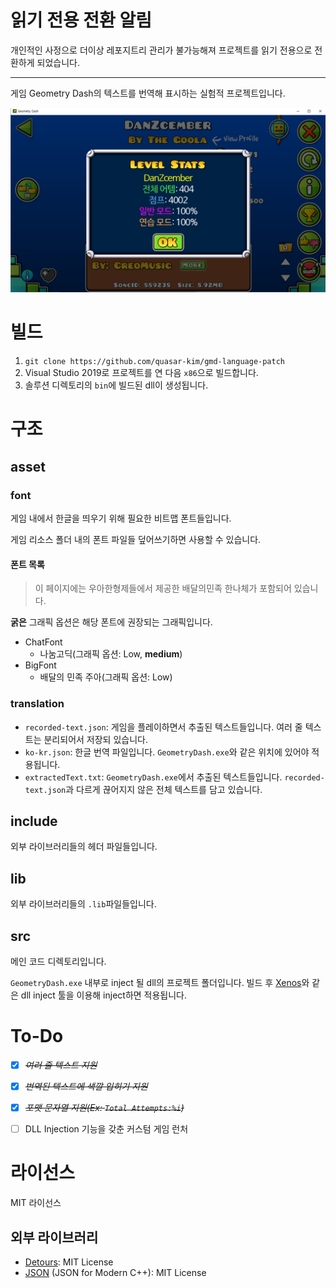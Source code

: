# 읽기 전용 전환 알림
개인적인 사정으로 더이상 레포지트리 관리가 불가능해져 프로젝트를 읽기 전용으로 전환하게 되었습니다.

-----------

게임 Geometry Dash의 텍스트를 번역해 표시하는 실험적 프로젝트입니다.

![한글로 번역된 텍스트를 보여주는 스크린샷](asset/screenshot/progress.png)

# 빌드
1. ```git clone https://github.com/quasar-kim/gmd-language-patch```
2. Visual Studio 2019로 프로젝트를 연 다음 ```x86```으로 빌드합니다.
3. 솔루션 디렉토리의 ```bin```에 빌드된 dll이 생성됩니다.

# 구조
## asset
### font
게임 내에서 한글을 띄우기 위해 필요한 비트맵 폰트들입니다.

게임 리소스 폴더 내의 폰트 파일들 덮어쓰기하면 사용할 수 있습니다.


#### 폰트 목록
> 이 페이지에는 우아한형제들에서 제공한 배달의민족 한나체가 포함되어 있습니다.

__굵은__ 그래픽 옵션은 해당 폰트에 권장되는 그래픽입니다.

 - ChatFont
   - 나눔고딕(그래픽 옵션: Low, __medium__)
 - BigFont
   - 배달의 민족 주아(그래픽 옵션: Low)


### translation
 - ```recorded-text.json```: 게임을 플레이하면서 추출된 텍스트들입니다. 여러 줄 텍스트는 분리되어서 저장되 있습니다.
 - ```ko-kr.json```: 한글 번역 파일입니다. ```GeometryDash.exe```와 같은 위치에 있어야 적용됩니다.
 - ```extractedText.txt```: ```GeometryDash.exe```에서 추출된 텍스트들입니다. ```recorded-text.json```과 다르게 끊어지지 않은 전체 텍스트를 담고 있습니다.

## include
외부 라이브러리들의 헤더 파일들입니다.

## lib
외부 라이브러리들의 ```.lib```파일들입니다.

## src
메인 코드 디렉토리입니다.

```GeometryDash.exe``` 내부로 inject 될 dll의 프로젝트 폴더입니다. 빌드 후 [Xenos](https://github.com/byronka/xenos)와 같은 dll inject 툴을 이용해 inject하면 적용됩니다.

# To-Do
- [X] ~~*여러 줄 텍스트 지원*~~
- [X] ~~*번역된 텍스트에 색깔 입히기 지원*~~
- [X] ~~*포맷 문자열 지원(Ex: ```Total Attempts:%i```)*~~

- [ ] DLL Injection 기능을 갖춘 커스텀 게임 런처

# 라이선스
MIT 라이선스

## 외부 라이브러리
 - [Detours](https://github.com/microsoft/Detours/blob/master/LICENSE.md): MIT License
 - [JSON](https://github.com/nlohmann/json/blob/develop/LICENSE.MIT) (JSON for Modern C++): MIT License
